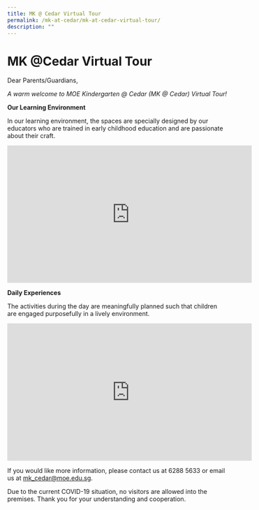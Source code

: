 ```yaml
---
title: MK @ Cedar Virtual Tour
permalink: /mk-at-cedar/mk-at-cedar-virtual-tour/
description: ""
---
```

# **MK @Cedar Virtual Tour**

Dear Parents/Guardians,

_A warm welcome to MOE Kindergarten @ Cedar (MK @ Cedar) Virtual Tour!_

**Our Learning Environment** 

In our learning environment, the spaces are specially designed by our educators who are trained in early childhood education and are passionate about their craft.

<iframe width="560" height="315" src="https://www.youtube.com/embed/_hLXgRsPSPQ" title="YouTube video player" frameborder="0" allow="accelerometer; autoplay; clipboard-write; encrypted-media; gyroscope; picture-in-picture" allowfullscreen></iframe>

**Daily Experiences**

The activities during the day are meaningfully planned such that children are engaged purposefully in a lively environment.

<iframe width="560" height="315" src="https://www.youtube.com/embed/2ZN2oSm64tc" title="YouTube video player" frameborder="0" allow="accelerometer; autoplay; clipboard-write; encrypted-media; gyroscope; picture-in-picture" allowfullscreen></iframe>

If you would like more information, please contact us at 6288 5633 or email us at [mk_cedar@moe.edu.sg](mailto:mk_cedar@moe.edu.sg).

Due to the current COVID-19 situation, no visitors are allowed into the premises. Thank you for your understanding and cooperation.